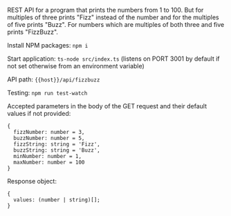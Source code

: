REST API for a program that prints the numbers from 1 to 100.
But for multiples of three prints "Fizz" instead of the number and for the multiples of five prints
"Buzz".
For numbers which are multiples of both three and five prints "FizzBuzz".

Install NPM packages: `npm i`

Start application: `ts-node src/index.ts` (listens on PORT 3001 by default if not set otherwise from an environment variable)

API path: `{{host}}/api/fizzbuzz`

Testing: `npm run test-watch`

Accepted parameters in the body of the GET request and their default values if not provided:

```
{
  fizzNumber: number = 3,
  buzzNumber: number = 5,
  fizzString: string = 'Fizz',
  buzzString: string = 'Buzz',
  minNumber: number = 1,
  maxNumber: number = 100
}
```

Response object:

```
{
  values: (number | string)[];
}
```
